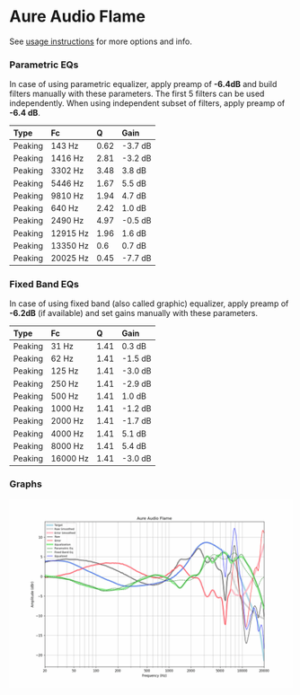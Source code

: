 # Aure Audio Flame
See [usage instructions](https://github.com/jaakkopasanen/AutoEq#usage) for more options and info.

### Parametric EQs
In case of using parametric equalizer, apply preamp of **-6.4dB** and build filters manually
with these parameters. The first 5 filters can be used independently.
When using independent subset of filters, apply preamp of **-6.4 dB**.

| Type    | Fc       |    Q | Gain    |
|:--------|:---------|:-----|:--------|
| Peaking | 143 Hz   | 0.62 | -3.7 dB |
| Peaking | 1416 Hz  | 2.81 | -3.2 dB |
| Peaking | 3302 Hz  | 3.48 | 3.8 dB  |
| Peaking | 5446 Hz  | 1.67 | 5.5 dB  |
| Peaking | 9810 Hz  | 1.94 | 4.7 dB  |
| Peaking | 640 Hz   | 2.42 | 1.0 dB  |
| Peaking | 2490 Hz  | 4.97 | -0.5 dB |
| Peaking | 12915 Hz | 1.96 | 1.6 dB  |
| Peaking | 13350 Hz | 0.6  | 0.7 dB  |
| Peaking | 20025 Hz | 0.45 | -7.7 dB |

### Fixed Band EQs
In case of using fixed band (also called graphic) equalizer, apply preamp of **-6.2dB**
(if available) and set gains manually with these parameters.

| Type    | Fc       |    Q | Gain    |
|:--------|:---------|:-----|:--------|
| Peaking | 31 Hz    | 1.41 | 0.3 dB  |
| Peaking | 62 Hz    | 1.41 | -1.5 dB |
| Peaking | 125 Hz   | 1.41 | -3.0 dB |
| Peaking | 250 Hz   | 1.41 | -2.9 dB |
| Peaking | 500 Hz   | 1.41 | 1.0 dB  |
| Peaking | 1000 Hz  | 1.41 | -1.2 dB |
| Peaking | 2000 Hz  | 1.41 | -1.7 dB |
| Peaking | 4000 Hz  | 1.41 | 5.1 dB  |
| Peaking | 8000 Hz  | 1.41 | 5.4 dB  |
| Peaking | 16000 Hz | 1.41 | -3.0 dB |

### Graphs
![](./Aure%20Audio%20Flame.png)